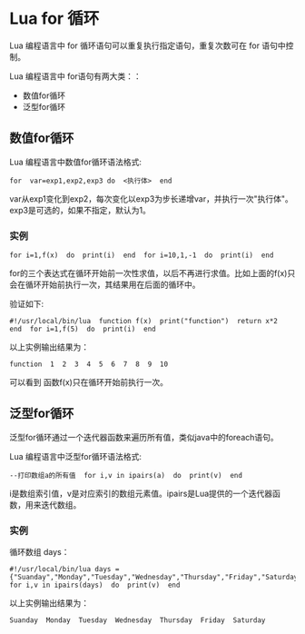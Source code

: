 # Lua for 循环



Lua 编程语言中 for 循环语句可以重复执行指定语句，重复次数可在 for 语句中控制。

Lua 编程语言中 for语句有两大类：：

*   数值for循环
*   泛型for循环

## 数值for循环

Lua 编程语言中数值for循环语法格式:

```
for  var=exp1,exp2,exp3 do  <执行体>  end  
```

var从exp1变化到exp2，每次变化以exp3为步长递增var，并执行一次"执行体"。exp3是可选的，如果不指定，默认为1。

### 实例

```
for i=1,f(x)  do  print(i)  end  for i=10,1,-1  do  print(i)  end
```

for的三个表达式在循环开始前一次性求值，以后不再进行求值。比如上面的f(x)只会在循环开始前执行一次，其结果用在后面的循环中。

验证如下:

```
#!/usr/local/bin/lua  function f(x)  print("function")  return x*2  end  for i=1,f(5)  do  print(i)  end  
```

以上实例输出结果为：

```
function  1  2  3  4  5  6  7  8  9  10
```

可以看到 函数f(x)只在循环开始前执行一次。

## 泛型for循环

泛型for循环通过一个迭代器函数来遍历所有值，类似java中的foreach语句。

Lua 编程语言中泛型for循环语法格式:

```
--打印数组a的所有值  for i,v in ipairs(a)  do  print(v)  end  
```

i是数组索引值，v是对应索引的数组元素值。ipairs是Lua提供的一个迭代器函数，用来迭代数组。

### 实例

循环数组 days：

```
#!/usr/local/bin/lua days =  {"Suanday","Monday","Tuesday","Wednesday","Thursday","Friday","Saturday"}  for i,v in ipairs(days)  do  print(v)  end  
```

以上实例输出结果为：

```
Suanday  Monday  Tuesday  Wednesday  Thursday  Friday  Saturday
```



